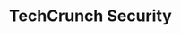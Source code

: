 ---
title: TechCrunch Security
description: Security news coverage encompasses investigative cybersecurity reporting and analysis on the latest security breaches, hacks and cyberattacks around the globe.
url: https://techcrunch.com/category/security/
image:
    # url: '/assets/images/cafe.png'
    # alt: 'Cafe'
tags: ['news']
pubDate: 2023-11-26
draft: false
---